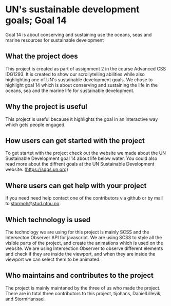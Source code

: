 # UN's sustainable development goals; Goal 14

Goal 14 is about conserving and sustaining use the oceans, seas and marine resources for sustainable development

## What the project does

This project is created as part of assignment 2 in the course Advanced CSS IDG1293. It is created to show our scrollytelling abilities while also highlighting one of UN's sustainable development goals. We chose to highlight goal 14 which is about conserving and sustaining the life in the oceans, sea and the marine life for sustainable development.

## Why the project is useful
This project is useful because it highlights the goal in an interactive way which gets people engaged.

## How users can get started with the project
To get startet with the project check out the website we made about the UN Sustainable Development goal 14 about life below water. You could also read more about the diffrent goals at the UN Sustainable Development website. (https://sdgs.un.org) 

## Where users can get help with your project
If you need need help contact one of the contributors via github or by mail to stormoh@stud.ntnu.no.

## Which technology is used

The technology we are using for this project is mainly SCSS and the Intersecton Observer API for javascript. We are using SCSS to style all the visible parts of the project, and create the animations which is used on the website. We are using Intersection Observer to observe different elements and check if they are inside the viewport, and when they are inside the viewport we can select them to be animated.

## Who maintains and contributes to the project

The project is mainly maintaned by the three of us who made the project. There are in total three contributors to this project, tijohans, DanielLillevik, and StormHansael.

